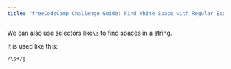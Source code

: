```yaml
---
title: "freeCodeCamp Challenge Guide: Find White Space with Regular Expressions"
---
```


We can also use selectors like`\s` to find spaces in a string.

It is used like this:

`/\s+/g`
